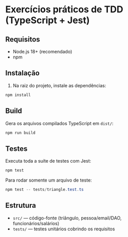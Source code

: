 # Exercícios práticos de TDD (TypeScript + Jest)

## Requisitos
- Node.js 18+ (recomendado)
- npm

## Instalação
1. Na raiz do projeto, instale as dependências:
```powershell
npm install
```

## Build
Gera os arquivos compilados TypeScript em `dist/`:
```powershell
npm run build
```

## Testes
Executa toda a suíte de testes com Jest:
```powershell
npm test
```

Para rodar somente um arquivo de teste:
```powershell
npm test -- tests/triangle.test.ts
```

## Estrutura
- `src/` — código-fonte (triângulo, pessoa/email/DAO, funcionários/salários)
- `tests/` — testes unitários cobrindo os requisitos
